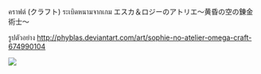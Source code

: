 คราฟต์ (クラフト) ระเบิดหนามจากเกม エスカ＆ロジーのアトリエ～黄昏の空の錬金術士～ 

รูปตัวอย่าง http://phyblas.deviantart.com/art/sophie-no-atelier-omega-craft-674990104

![](http://img09.deviantart.net/3594/i/2017/105/a/9/sophie_no_atelier___omega_craft_by_phyblas-db5vdp4.jpg)
